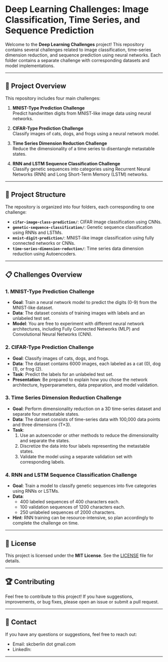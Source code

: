 # Deep Learning Challenges: Image Classification, Time Series, and Sequence Prediction

Welcome to the **Deep Learning Challenges** project! This repository contains several challenges related to image classification, time-series dimension reduction, and sequence prediction using neural networks. Each folder contains a separate challenge with corresponding datasets and model implementations.

---

## 🚀 Project Overview

This repository includes four main challenges:

1. **MNIST-Type Prediction Challenge**  
   Predict handwritten digits from MNIST-like image data using neural networks.
   
2. **CIFAR-Type Prediction Challenge**  
   Classify images of cats, dogs, and frogs using a neural network model.

3. **Time Series Dimension Reduction Challenge**  
   Reduce the dimensionality of a time series to disentangle metastable states.

4. **RNN and LSTM Sequence Classification Challenge**  
   Classify genetic sequences into categories using Recurrent Neural Networks (RNN) and Long Short-Term Memory (LSTM) networks.

---

## 📂 Project Structure

The repository is organized into four folders, each corresponding to one challenge:

- **`cifar-image-class-prediction/`**: CIFAR image classification using CNNs.
- **`genetic-sequence-classification/`**: Genetic sequence classification using RNNs and LSTMs.
- **`mnist-digit-prediction/`**: MNIST-like image classification using fully connected networks or CNNs.
- **`time-series-dimension-reduction/`**: Time series data dimension reduction using Autoencoders.

---

## 📋 Challenges Overview

### 1. **MNIST-Type Prediction Challenge**  
   - **Goal**: Train a neural network model to predict the digits (0-9) from the MNIST-like dataset.
   - **Data**: The dataset consists of training images with labels and an unlabeled test set.
   - **Model**: You are free to experiment with different neural network architectures, including Fully Connected Networks (MLP) and Convolutional Neural Networks (CNN).
   
### 2. **CIFAR-Type Prediction Challenge**  
   - **Goal**: Classify images of cats, dogs, and frogs.
   - **Data**: The dataset contains 6000 images, each labeled as a cat (0), dog (1), or frog (2).
   - **Task**: Predict the labels for an unlabeled test set.
   - **Presentation**: Be prepared to explain how you chose the network architecture, hyperparameters, data preparation, and model validation.

### 3. **Time Series Dimension Reduction Challenge**  
   - **Goal**: Perform dimensionality reduction on a 3D time-series dataset and separate four metastable states.
   - **Data**: The dataset consists of time-series data with 100,000 data points and three dimensions (T×3).
   - **Task**: 
     1. Use an autoencoder or other methods to reduce the dimensionality and separate the states.
     2. Discretize the data into four labels representing the metastable states.
     3. Validate the model using a separate validation set with corresponding labels.
   
### 4. **RNN and LSTM Sequence Classification Challenge**  
   - **Goal**: Train a model to classify genetic sequences into five categories using RNNs or LSTMs.
   - **Data**: 
     - 400 labeled sequences of 400 characters each.
     - 100 validation sequences of 1200 characters each.
     - 250 unlabeled sequences of 2000 characters.
   - **Hint**: RNN training can be resource-intensive, so plan accordingly to complete the challenge on time.

---



## 📝 License

This project is licensed under the **MIT License**. See the [LICENSE](LICENSE) file for details.

---

## 🏆 Contributing

Feel free to contribute to this project! If you have suggestions, improvements, or bug fixes, please open an issue or submit a pull request.

---

## 💬 Contact

If you have any questions or suggestions, feel free to reach out:  
- Email: skcberlin dot gmail.com  
- LinkedIn: 

---
